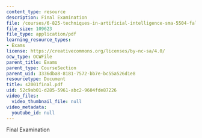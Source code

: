 ```yaml
---
content_type: resource
description: Final Examination
file: /courses/6-825-techniques-in-artificial-intelligence-sma-5504-fall-2002/52c9ab01d2855961abc29604fde87226_s2001final.pdf
file_size: 109623
file_type: application/pdf
learning_resource_types:
- Exams
license: https://creativecommons.org/licenses/by-nc-sa/4.0/
ocw_type: OCWFile
parent_title: Exams
parent_type: CourseSection
parent_uid: 3336dba8-8181-7572-bb7e-bc55a526d1e8
resourcetype: Document
title: s2001final.pdf
uid: 52c9ab01-d285-5961-abc2-9604fde87226
video_files:
  video_thumbnail_file: null
video_metadata:
  youtube_id: null
---
```

Final Examination